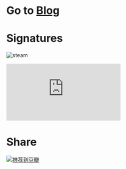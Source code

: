 # Go to [Blog](https://github.com/mrdulin/blog/issues)

# Signatures

![steam](http://steamsignature.com/card/0/76561198142513329.png)

![osu](http://lemmmy.pw/osusig/sig.php?colour=hex66ccff&uname=slideshowp2&mode=3&countryrank&flagshadow&darkheader&opaqueavatar&onlineindicator=undefined&xpbar)

# Share
<!-- 豆瓣 -->
<a href="javascript:void(function(){var d=document,e=encodeURIComponent,s1=window.getSelection,s2=d.getSelection,s3=d.selection,s=s1?s1():s2?s2():s3?s3.createRange().text:'',r='https://www.douban.com/recommend/?url='+e(d.location.href)+'&title='+e(d.title)+'&sel='+e(s)+'&v=1',w=450,h=330,x=function(){if(!window.open(r,'douban','toolbar=0,resizable=1,scrollbars=yes,status=1,width='+w+',height='+h+',left='+(screen.width-w)/2+',top='+(screen.height-h)/2))location.href=r+'&r=1'};if(/Firefox/.test(navigator.userAgent)){setTimeout(x,0)}else{x()}})()"><img src="https://img3.doubanio.com/pics/fw2douban_s.png" alt="推荐到豆瓣" /></a>
